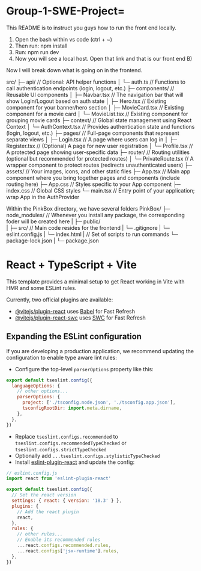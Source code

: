 # Group-1-SWE-Project=

This README is to instruct you guys how to run the front end locally. 

1) Open the bash within vs code (ctrl + ~)
2) Then run: npm install
3) Run: npm run dev
4) Now you will see a local host. Open that link and that is our front end B)

Now I will break down what is going on in the frontend.

src/
  ├─ api/                    // Optional: API helper functions
  │    └─ auth.ts           // Functions to call authentication endpoints (login, logout, etc.)
  ├─ components/             // Reusable UI components
  │    ├─ Navbar.tsx        // The navigation bar that will show Login/Logout based on auth state
  │    ├─ Hero.tsx          // Existing component for your banner/hero section
  │    ├─ MovieCard.tsx     // Existing component for a movie card
  │    └─ MovieList.tsx     // Existing component for grouping movie cards
  ├─ context/                // Global state management using React Context
  │    └─ AuthContext.tsx   // Provides authentication state and functions (login, logout, etc.)
  ├─ pages/                  // Full-page components that represent separate views
  │    ├─ Login.tsx         // A page where users can log in
  │    ├─ Register.tsx      // (Optional) A page for new user registration
  │    └─ Profile.tsx       // A protected page showing user-specific data
  ├─ router/                 // Routing utilities (optional but recommended for protected routes)
  │    └─ PrivateRoute.tsx  // A wrapper component to protect routes (redirects unauthenticated users)
  ├─ assets/                 // Your images, icons, and other static files
  ├─ App.tsx                 // Main app component where you bring together pages and components (include routing here)
  ├─ App.css                 // Styles specific to your App component
  ├─ index.css               // Global CSS styles
  └─ main.tsx                // Entry point of your application; wrap App in the AuthProvider


Within the PinkBox directory, we have several folders
PinkBox/
  ├─ node_modules/           // Whenever you install any package, the corresponding foder will be created here
  |
  ├─ public/    
  |
  ├─ src/                    // Main code resides for the frontend
  |
  └─ .gitignore
  |
  └─ eslint.config.js
  |
  └─ index.html
  |
  // Set of scripts to run commands
  └─ package-lock.json
  |
  └─ package.json
  
# React + TypeScript + Vite

This template provides a minimal setup to get React working in Vite with HMR and some ESLint rules.

Currently, two official plugins are available:

- [@vitejs/plugin-react](https://github.com/vitejs/vite-plugin-react/blob/main/packages/plugin-react/README.md) uses [Babel](https://babeljs.io/) for Fast Refresh
- [@vitejs/plugin-react-swc](https://github.com/vitejs/vite-plugin-react-swc) uses [SWC](https://swc.rs/) for Fast Refresh

## Expanding the ESLint configuration

If you are developing a production application, we recommend updating the configuration to enable type aware lint rules:

- Configure the top-level `parserOptions` property like this:

```js
export default tseslint.config({
  languageOptions: {
    // other options...
    parserOptions: {
      project: ['./tsconfig.node.json', './tsconfig.app.json'],
      tsconfigRootDir: import.meta.dirname,
    },
  },
})
```

- Replace `tseslint.configs.recommended` to `tseslint.configs.recommendedTypeChecked` or `tseslint.configs.strictTypeChecked`
- Optionally add `...tseslint.configs.stylisticTypeChecked`
- Install [eslint-plugin-react](https://github.com/jsx-eslint/eslint-plugin-react) and update the config:

```js
// eslint.config.js
import react from 'eslint-plugin-react'

export default tseslint.config({
  // Set the react version
  settings: { react: { version: '18.3' } },
  plugins: {
    // Add the react plugin
    react,
  },
  rules: {
    // other rules...
    // Enable its recommended rules
    ...react.configs.recommended.rules,
    ...react.configs['jsx-runtime'].rules,
  },
})
```
